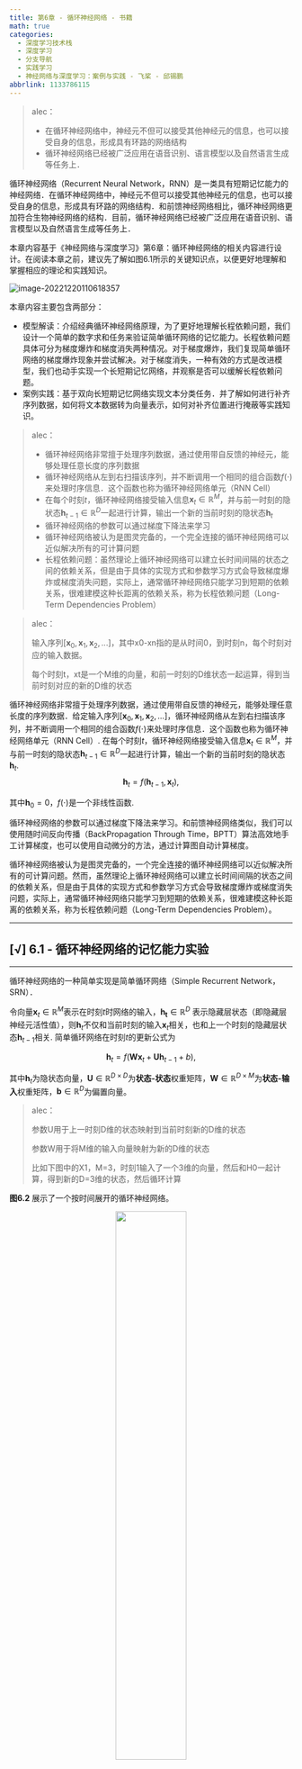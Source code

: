 ```yaml
---
title: 第6章 - 循环神经网络 - 书籍
math: true
categories:
  - 深度学习技术栈
  - 深度学习
  - 分支导航
  - 实践学习
  - 神经网络与深度学习：案例与实践 - 飞桨 - 邱锡鹏
abbrlink: 1133786115
---
```


> alec：
>
> - 在循环神经网络中，神经元不但可以接受其他神经元的信息，也可以接受自身的信息，形成具有环路的网络结构
> - 循环神经网络已经被广泛应用在语音识别、语言模型以及自然语言生成等任务上．

循环神经网络（Recurrent Neural Network，RNN）是一类具有短期记忆能力的神经网络．在循环神经网络中，神经元不但可以接受其他神经元的信息，也可以接受自身的信息，形成具有环路的网络结构．和前馈神经网络相比，循环神经网络更加符合生物神经网络的结构．目前，循环神经网络已经被广泛应用在语音识别、语言模型以及自然语言生成等任务上．

本章内容基于《神经网络与深度学习》第6章：循环神经网络的相关内容进行设计。在阅读本章之前，建议先了解如图6.1所示的关键知识点，以便更好地理解和掌握相应的理论和实践知识。

![image-20221220110618357](https://raw.githubusercontent.com/alec-97/alec-s-images-cloud/master/img2/image-20221220155549904.png)

本章内容主要包含两部分：

- 模型解读：介绍经典循环神经网络原理，为了更好地理解长程依赖问题，我们设计一个简单的数字求和任务来验证简单循环网络的记忆能力。长程依赖问题具体可分为梯度爆炸和梯度消失两种情况。对于梯度爆炸，我们复现简单循环网络的梯度爆炸现象并尝试解决。对于梯度消失，一种有效的方式是改进模型，我们也动手实现一个长短期记忆网络，并观察是否可以缓解长程依赖问题。
- 案例实践：基于双向长短期记忆网络实现文本分类任务．并了解如何进行补齐序列数据，如何将文本数据转为向量表示，如何对补齐位置进行掩蔽等实践知识。

> alec：
>
> - 循环神经网络非常擅于处理序列数据，通过使用带自反馈的神经元，能够处理任意长度的序列数据
> - 循环神经网络从左到右扫描该序列，并不断调用一个相同的组合函数$f(\cdot)$来处理时序信息．这个函数也称为循环神经网络单元（RNN Cell）
> - 在每个时刻$t$，循环神经网络接受输入信息$\boldsymbol{x}_t \in \mathbb{R}^{M}$，并与前一时刻的隐状态$\boldsymbol{h}_{t-1} \in \mathbb{R}^D$一起进行计算，输出一个新的当前时刻的隐状态$\boldsymbol{h}_t$
> - 循环神经网络的参数可以通过梯度下降法来学习
> - 循环神经网络被认为是图灵完备的，一个完全连接的循环神经网络可以近似解决所有的可计算问题
> - 长程依赖问题：虽然理论上循环神经网络可以建立长时间间隔的状态之间的依赖关系，但是由于具体的实现方式和参数学习方式会导致梯度爆炸或梯度消失问题，实际上，通常循环神经网络只能学习到短期的依赖关系，很难建模这种长距离的依赖关系，称为长程依赖问题（Long-Term Dependencies Problem）

> alec：
>
> 输入序列$[\boldsymbol{x}_0, \boldsymbol{x}_1, \boldsymbol{x}_2, ...]$，其中x0-xn指的是从时间0，到时刻n，每个时刻对应的输入数据。
>
> 每个时刻t，xt是一个M维的向量，和前一时刻的D维状态一起运算，得到当前时刻对应的新的D维的状态

循环神经网络非常擅于处理序列数据，通过使用带自反馈的神经元，能够处理任意长度的序列数据．给定输入序列$[\boldsymbol{x}_0, \boldsymbol{x}_1, \boldsymbol{x}_2, ...]$，循环神经网络从左到右扫描该序列，并不断调用一个相同的组合函数$f(\cdot)$来处理时序信息．这个函数也称为循环神经网络单元（RNN Cell）. 在每个时刻$t$，循环神经网络接受输入信息$\boldsymbol{x}_t \in \mathbb{R}^{M}$，并与前一时刻的隐状态$\boldsymbol{h}_{t-1} \in \mathbb{R}^D$一起进行计算，输出一个新的当前时刻的隐状态$\boldsymbol{h}_t$.
$$
\boldsymbol{h}_t = f(\boldsymbol{h}_{t-1}, \boldsymbol{x}_t),
$$

其中$\boldsymbol{h}_{0} = 0$，$f(\cdot)$是一个非线性函数. 

循环神经网络的参数可以通过梯度下降法来学习。和前馈神经网络类似，我们可以使用随时间反向传播（BackPropagation Through Time，BPTT）算法高效地手工计算梯度，也可以使用自动微分的方法，通过计算图自动计算梯度。

循环神经网络被认为是图灵完备的，一个完全连接的循环神经网络可以近似解决所有的可计算问题。然而，虽然理论上循环神经网络可以建立长时间间隔的状态之间的依赖关系，但是由于具体的实现方式和参数学习方式会导致梯度爆炸或梯度消失问题，实际上，通常循环神经网络只能学习到短期的依赖关系，很难建模这种长距离的依赖关系，称为长程依赖问题（Long-Term Dependencies Problem）。

---

## [√] 6.1 - 循环神经网络的记忆能力实验

---

循环神经网络的一种简单实现是简单循环网络（Simple Recurrent Network，SRN）．

令向量$\boldsymbol{x}_t \in \mathbb{R}^M$表示在时刻$t$时网络的输入，$\boldsymbol{h_t} \in \mathbb{R}^D$ 表示隐藏层状态（即隐藏层神经元活性值），则$\boldsymbol{h}_t$不仅和当前时刻的输入$\boldsymbol{x}_t$相关，也和上一个时刻的隐藏层状态$\boldsymbol{h}_{t-1}$相关. 简单循环网络在时刻$t$的更新公式为

$$
\boldsymbol{h}_t = f(\boldsymbol{W}\boldsymbol{x}_t + \boldsymbol{U}\boldsymbol{h}_{t-1} + b),
$$

其中$\boldsymbol{h}_{t}$为隐状态向量，$\boldsymbol{U} \in \mathbb{R}^{D\times D}$为**状态-状态**权重矩阵，$\boldsymbol{W} \in \mathbb{R}^{D\times M}$为**状态-输入**权重矩阵，$\boldsymbol{b}\in \mathbb{R}^{D}$为偏置向量。

> alec：
>
> 参数U用于上一时刻D维的状态映射到当前时刻新的D维的状态
>
> 参数W用于将M维的输入向量映射为新的D维的状态
>
> 比如下图中的X1，M=3，时刻1输入了一个3维的向量，然后和H0一起计算，得到新的D=3维的状态，然后循环计算

**图6.2** 展示了一个按时间展开的循环神经网络。

<center><img src="https://ai-studio-static-online.cdn.bcebos.com/a813c79080c84187ace2267f0c40352c61f69c8f5c7a4fa3a1f57eb24ed9fa27" width=50%></center>
<center>图6.2 循环神经网络结构</center></br>

简单循环网络在参数学习时存在长程依赖问题，很难建模长时间间隔（Long Range）的状态之间的依赖关系。为了测试简单循环网络的记忆能力，本节构建一个数字求和任务进行实验。

数字求和任务的输入是一串数字，前两个位置的数字为0-9，其余数字随机生成（主要为0），预测目标是输入序列中前两个数字的加和。图6.3展示了长度为10的数字序列．

<center><img src="https://ai-studio-static-online.cdn.bcebos.com/40d2e25dfa5a44a386c6f98ff93e2c2a2a44bab0c1764c0ab22aec45c18e61f5" width=50%></center>
<center>图6.3 数字求和任务示例</center></br>

如果序列长度越长，准确率越高，则说明网络的记忆能力越好．因此，我们可以构建不同长度的数据集，通过验证简单循环网络在不同长度的数据集上的表现，从而测试简单循环网络的长程依赖能力.

#### [√] 6.1.1 数据集构建

---

我们首先构建不同长度的数字预测数据集DigitSum.

###### [√] 6.1.1.1 数据集的构建函数

---

由于在本任务中，输入序列的前两位数字为 0 − 9，其组合数是固定的，所以可以穷举所有的前两位数字组合，并在后面默认用0填充到固定长度. 但考虑到数据的多样性，这里对生成的数字序列中的零位置进行随机采样，并将其随机替换成0-9的数字以增加样本的数量．

我们可以通过设置k的数值来指定一条样本随机生成的数字序列数量.当生成某个指定长度的数据集时，会同时生成训练集、验证集和测试集。当k=3时，生成训练集。当k=1时，生成验证集和测试集. 代码实现如下：

```python
import random
import numpy as np

# 固定随机种子
random.seed(0)
np.random.seed(0)

def generate_data(length, k, save_path):
    if length < 3:
        raise ValueError("The length of data should be greater than 2.")
    if k == 0:
        raise ValueError("k should be greater than 0.")
    # 生成100条长度为length的数字序列，除前两个字符外，序列其余数字暂用0填充
    base_examples = []
    for n1 in range(0, 10):
        for n2 in range(0, 10):
            seq = [n1, n2] + [0] * (length - 2)
            label = n1 + n2
            base_examples.append((seq, label))
    
    examples = []
    # 数据增强：对base_examples中的每条数据，默认生成k条数据，放入examples
    # 对于每个数据，生成k条带干扰数值的数据
    for base_example in base_examples:
        for _ in range(k):
            # 随机生成替换的元素位置和元素
            idx = np.random.randint(2, length)
            val = np.random.randint(0, 10)
            # 对序列中的对应零元素进行替换
            seq = base_example[0].copy()
            label = base_example[1]
            seq[idx] = val
            examples.append((seq, label))

    # 保存增强后的数据
    with open(save_path, "w", encoding="utf-8") as f:
        for example in examples:
            # 将数据转为字符串类型，方便保存
            seq = [str(e) for e in example[0]]
            label = str(example[1])
            line = " ".join(seq) + "\t" + label + "\n"
            f.write(line)

    print(f"generate data to: {save_path}.")

# 定义生成的数字序列长度
lengths = [5, 10, 15, 20, 25, 30, 35]
for length in lengths:
    # 生成长度为length的训练数据
    save_path = f"./datasets/{length}/train.txt"
    k = 3
    generate_data(length, k, save_path)
    # 生成长度为length的验证数据
    save_path = f"./datasets/{length}/dev.txt"
    k = 1
    generate_data(length, k, save_path)
    # 生成长度为length的测试数据
    save_path = f"./datasets/{length}/test.txt"
    k = 1
    generate_data(length, k, save_path)

```

```python
generate data to: ./datasets/5/train.txt.
generate data to: ./datasets/5/dev.txt.
generate data to: ./datasets/5/test.txt.
generate data to: ./datasets/10/train.txt.
generate data to: ./datasets/10/dev.txt.
generate data to: ./datasets/10/test.txt.
generate data to: ./datasets/15/train.txt.
generate data to: ./datasets/15/dev.txt.
generate data to: ./datasets/15/test.txt.
generate data to: ./datasets/20/train.txt.
generate data to: ./datasets/20/dev.txt.
generate data to: ./datasets/20/test.txt.
generate data to: ./datasets/25/train.txt.
generate data to: ./datasets/25/dev.txt.
generate data to: ./datasets/25/test.txt.
generate data to: ./datasets/30/train.txt.
generate data to: ./datasets/30/dev.txt.
generate data to: ./datasets/30/test.txt.
generate data to: ./datasets/35/train.txt.
generate data to: ./datasets/35/dev.txt.
generate data to: ./datasets/35/test.txt.
```

###### [√] 6.1.1.2 加载数据并进行数据划分

---

为方便使用，本实验提前生成了长度分别为5、10、 15、20、25、30和35的7份数据，存放于“./datasets”目录下，读者可以直接加载使用。代码实现如下：

```python
import os
# 加载数据
def load_data(data_path):
    # 加载训练集
    train_examples = []
    train_path = os.path.join(data_path, "train.txt")
    with open(train_path, "r", encoding="utf-8") as f:
        for line in f.readlines():
            # 解析一行数据，将其处理为数字序列seq和标签label
            items = line.strip().split("\t")
            seq = [int(i) for i in items[0].split(" ")]
            label = int(items[1])
            train_examples.append((seq, label))

    # 加载验证集
    dev_examples = []
    dev_path = os.path.join(data_path, "dev.txt")
    with open(dev_path, "r", encoding="utf-8") as f:
        for line in f.readlines():
            # 解析一行数据，将其处理为数字序列seq和标签label
            items = line.strip().split("\t")
            seq = [int(i) for i in items[0].split(" ")]
            label = int(items[1])
            dev_examples.append((seq, label))

    # 加载测试集
    test_examples = []
    test_path = os.path.join(data_path, "test.txt")
    with open(test_path, "r", encoding="utf-8") as f:
        for line in f.readlines():
            # 解析一行数据，将其处理为数字序列seq和标签label
            items = line.strip().split("\t")
            seq = [int(i) for i in items[0].split(" ")]
            label = int(items[1])
            test_examples.append((seq, label))

    return train_examples, dev_examples, test_examples

# 设定加载的数据集的长度
length = 5
# 该长度的数据集的存放目录
data_path = f"./datasets/{length}"
# 加载该数据集
train_examples, dev_examples, test_examples = load_data(data_path)
print("dev example:", dev_examples[:4])
print("训练集数量：", len(train_examples))
print("验证集数量：", len(dev_examples))
print("测试集数量：", len(test_examples))
```

```python
dev example: [([0, 0, 6, 0, 0], 0), ([0, 1, 0, 0, 8], 1), ([0, 2, 0, 5, 0], 2), ([0, 3, 0, 0, 3], 3)]
训练集数量： 300
验证集数量： 100
测试集数量： 100
```

###### [√] 6.1.1.3 构造Dataset类

---

为了方便使用梯度下降法进行优化，我们构造了DigitSum数据集的Dataset类，函数`__getitem__`负责根据索引读取数据，并将数据转换为张量。代码实现如下：

```python
from paddle.io import Dataset

class DigitSumDataset(Dataset):
    def __init__(self, data):
        self.data = data
    
    # 获取指定索引的数据并稍作处理
    def __getitem__(self, idx):
        example = self.data[idx]
        seq = paddle.to_tensor(example[0], dtype="int64")
        label = paddle.to_tensor(example[1], dtype="int64")
        return seq, label
    
    def __len__(self):
        return len(self.data)
        
```

#### [√] 6.1.2 模型构建

---

使用SRN模型进行数字加和任务的模型结构为如图6.4所示.

<center><img src="https://ai-studio-static-online.cdn.bcebos.com/4bdc5e83a4e24feba0c3300535454b5a2030e48a992b4c3184f86c032484a928" width=50%></center>
<center>图6.4 基于SRN模型的数字预测</center>

整个模型由以下几个部分组成：  

（1） 嵌入层：将输入的数字序列进行向量化，即将每个数字映射为向量；  

（2） SRN 层：接收向量序列，更新循环单元，将最后时刻的隐状态作为整个序列的表示；  

（3） 输出层：一个线性层，输出分类的结果.  

> alec：
>
> 网络具有记忆能力，即最后时刻的输出，等于刚开始的时候输入的两个元素的和

###### [√] 6.1.2.1 嵌入层

---

本任务输入的样本是数字序列，为了更好地表示数字，需要将数字映射为一个嵌入（Embedding）向量。嵌入向量中的每个维度均能用来刻画该数字本身的某种特性。由于向量能够表达该数字更多的信息，利用向量进行数字求和任务，可以使得模型具有更强的拟合能力。

首先，我们构建一个嵌入矩阵（Embedding Matrix）$\boldsymbol{E}\in \mathbb{R}^{10\times M}$，其中第$i$行对应数字$i$的嵌入向量，每个嵌入向量的维度是$M$。如图6.5所示。
给定一个组数字序列$\boldsymbol{S} \in \mathbb{R}^{B\times L}$，其中$B$为批大小，$L$为序列长度，可以通过查表将其映射为嵌入表示$\boldsymbol{X}\in \mathbb{R}^{B\times L \times M}$。

<center><img src="https://ai-studio-static-online.cdn.bcebos.com/22d9a00278914221a4074618567af6492323e5b2ed0c47849c8669540ece7dfb" width=50%></center>
<center>图6.5 嵌入矩阵</center>

> alec：
>
> 如上图所示举例，一个词向量的长度是5，一个批次的数据包含3个向量。

> **提醒**：为了和代码的实现保持一致性，这里使用形状为$(样本数量\times 序列长度\times 特征维度)$的张量来表示一组样本。



或者也可以将每个数字表示为10维的one-hot向量，使用矩阵运算得到嵌入表示：

$$
\boldsymbol{X} = \boldsymbol{S}^{'} \boldsymbol{E}，
$$

其中$\boldsymbol{S}' \in \mathbb{R}^{B\times L\times 10}$是序列$\boldsymbol{S}$对应的one-hot表示。

> **思考**：如果不使用嵌入层，直接将数字作为SRN层输入有什么问题？

基于索引方式的嵌入层的实现如下：

嵌入层对输入序列中的每个元素设置一个权重参数

```python
import paddle
import paddle.nn as nn
# 嵌入层的实现代码
class Embedding(nn.Layer):
    def __init__(self, num_embeddings, embedding_dim, para_attr=paddle.ParamAttr(initializer=nn.initializer.XavierUniform())):
        super(Embedding, self).__init__()
        # 定义嵌入矩阵
        self.W = paddle.create_parameter(shape=[num_embeddings, embedding_dim], dtype="float32", attr=para_attr)
    
    # alec：得到随机初始化的参数矩阵，并返回第inputs行的参数
    def forward(self, inputs):
        # 根据索引获取对应词向量
        embs = self.W[inputs]
        return embs

# 得到10行5列的嵌入矩阵，并返回第0、1、2、3行的参数
emb_layer = Embedding(10, 5)
inputs = paddle.to_tensor([0,1,2,3])
emb_layer(inputs)
```

```python
Tensor(shape=[4, 5], dtype=float32, place=CUDAPlace(0), stop_gradient=False,
       [[-0.42956319,  0.24104618, -0.37770554,  0.20341983, -0.22462121],
        [ 0.12806311,  0.11553246, -0.12461890,  0.43855545, -0.04116940],
        [-0.11202095,  0.13205586,  0.58078343, -0.49379382,  0.06259152],
        [-0.51902902,  0.04430389, -0.37035075, -0.21242915,  0.46721438]])
```

###### [√] 6.1.2.2 SRN层

---

> alec：
>
> SRN的非线性激活函数是使用的tanh函数

数字序列$\boldsymbol{S} \in \mathbb{R}^{B\times L}$经过嵌入层映射后，转换为$\boldsymbol{X}\in \mathbb{R}^{B\times L\times M}$，其中$B$为批大小，$L$为序列长度，$M$为嵌入维度。

在时刻$t$，SRN将当前的输入$\boldsymbol{X}_t \in \mathbb{R}^{B \times M}$与隐状态$\boldsymbol{H}_{t-1}  \in \mathbb{R}^{B \times D}$进行线性变换和组合，并通过一个非线性激活函数$f(\cdot)$得到新的隐状态，SRN的状态更新函数为:

$$
\boldsymbol{H}_t = \text{Tanh}(\boldsymbol{X}_t\boldsymbol{W} + \boldsymbol{H}_{t-1}\boldsymbol{U} + \boldsymbol{b}),
$$

其中$\boldsymbol{W} \in \mathbb{R}^{M \times D}, \boldsymbol{U} \in \mathbb{R}^{D \times D}, \boldsymbol{b} \in \mathbb{R}^{1 \times D}$是可学习参数，$D$表示隐状态向量的维度。

简单循环网络的代码实现如下:

```python
import paddle
import paddle.nn as nn
import paddle.nn.functional as F
paddle.seed(0)

# SRN模型
# 隐状态是指的中间状态的维度？
class SRN(nn.Layer):
    # input_size是输入数据的通道维度，hidden_size是中间状态的通道维度
    def __init__(self, input_size,  hidden_size, W_attr=None, U_attr=None, b_attr=None):
        super(SRN, self).__init__()
        # 嵌入向量的维度
        self.input_size = input_size
        # 隐状态的维度
        self.hidden_size = hidden_size
        # 定义模型参数W，其shape为 input_size x hidden_size
        self.W = paddle.create_parameter(shape=[input_size, hidden_size], dtype="float32", attr=W_attr)
        # 定义模型参数U，其shape为hidden_size x hidden_size
        self.U = paddle.create_parameter(shape=[hidden_size, hidden_size], dtype="float32",attr=U_attr)
        # 定义模型参数b，其shape为 1 x hidden_size
        self.b = paddle.create_parameter(shape=[1, hidden_size], dtype="float32", attr=b_attr)

    # 初始化向量
    # 向量有batch_size个，每个长度为hidden_size
    def init_state(self, batch_size):
        hidden_state = paddle.zeros(shape=[batch_size, self.hidden_size], dtype="float32")
        return hidden_state

    # 定义前向计算
    # input_size指的是输入数据的维度
    def forward(self, inputs, hidden_state=None):
        # inputs: 输入数据, 其shape为batch_size x seq_len x input_size
        batch_size, seq_len, input_size = inputs.shape

        # 初始化起始状态的隐向量, 其shape为 batch_size x hidden_size
        # 隐状态的向量用于接收中间的状态
        if hidden_state is None:
            hidden_state = self.init_state(batch_size)

        # 循环执行RNN计算
        # 序列中的每个元素，一步步的来计算
        # 循环累计隐状态
        for step in range(seq_len):
            # batch_size是输入数据的批数量，input_size是输入数据的维度
            # 获取当前时刻的输入数据step_input, 其shape为 batch_size x input_size
            step_input = inputs[:, step, :]
            # 获取当前时刻的隐状态向量hidden_state, 其shape为 batch_size x hidden_size
            # 对于batch_size x seq_len x input_size的输入数据，其中seq_len是指的时间长度，因此对于当前时刻，
            # 维度就只有对于batch_size × input_size，然后将当前时刻的输入数据转为了batch_size × hidden_state
            # 权重w用于和当前时刻的输入向量相乘
            # 权重U用于和当前的隐状态相乘
            hidden_state = F.tanh(paddle.matmul(step_input, self.W) + paddle.matmul(hidden_state, self.U) + self.b)
        return hidden_state
```

> 提醒： 这里只保留了简单循环网络的最后一个时刻的输出向量。

```python
## 初始化参数并运行
# 输入的数据通道维度为2，隐状态的维度为2
W_attr = paddle.ParamAttr(initializer=nn.initializer.Assign([[0.1, 0.2], [0.1,0.2]]))
U_attr = paddle.ParamAttr(initializer=nn.initializer.Assign([[0.0, 0.1], [0.1,0.0]]))
b_attr = paddle.ParamAttr(initializer=nn.initializer.Assign([[0.1, 0.1]]))

srn = SRN(2, 2, W_attr=W_attr, U_attr=U_attr, b_attr=b_attr)
# 输入数据的维度为batch_size x seq_len x input_size，1批1个、序列长度为2，通道维度为2
inputs = paddle.to_tensor([[[1, 0],[0, 2]]], dtype="float32")
hidden_state = srn(inputs)
print("hidden_state", hidden_state)

```

```python
hidden_state Tensor(shape=[1, 2], dtype=float32, place=CUDAPlace(0), stop_gradient=False,
       [[0.31773996, 0.47749740]])
```

飞桨框架已经内置了SRN的API `paddle.nn.SimpleRNN`，其与自己实现的SRN不同点在于其实现时采用了两个偏置，同时矩阵相乘时参数在输入数据前面，如下公式所示：

$$
\boldsymbol{H}_t = \text{Tanh}(\boldsymbol{W}\boldsymbol{X}_t + \boldsymbol{b}_x +  \boldsymbol{U}\boldsymbol{H}_{t-1} + \boldsymbol{b}_h),
$$

其中$\boldsymbol{W} \in \mathbb{R}^{M \times D}, \boldsymbol{U} \in \mathbb{R}^{D \times D}, \boldsymbol{b}_x \in \mathbb{R}^{1 \times D}, \boldsymbol{b}_h \in \mathbb{R}^{1 \times D}$是可学习参数，$M$表示嵌入向量的维度，$D$表示隐状态向量的维度。

另外，内置SRN API在执行完前向计算后，会返回两个参数：序列向量和最后时刻的隐状态向量。在飞桨实现时，考虑到了双向和多层SRN的因素，返回的向量附带了这些信息。

其中序列向量outputs是指最后一层SRN的输出向量，其shape为[batch_size, seq_len, num_directions * hidden_size]；最后时刻的隐状态向量shape为[num_layers * num_directions, batch_size, hidden_size]。

这里我们可以将自己实现的SRN和Paddle框架内置的SRN返回的结果进行打印展示，实现代码如下。

```python
# 这里创建一个随机数组作为测试数据，数据shape为batch_size x seq_len x input_size、
# 每批8个数据，时间长度是20，每个时刻的特征维度是32
batch_size, seq_len, input_size = 8, 20, 32
inputs = paddle.randn(shape=[batch_size, seq_len, input_size])

# 设置模型的hidden_size
# 隐层特征数量也是32个
hidden_size = 32
paddle_srn = nn.SimpleRNN(input_size, hidden_size)
self_srn = SRN(input_size, hidden_size)

self_hidden_state = self_srn(inputs)
paddle_outputs, paddle_hidden_state = paddle_srn(inputs)

print("self_srn hidden_state: ", self_hidden_state.shape)
print("paddle_srn outpus:", paddle_outputs.shape)
print("paddle_srn hidden_state:", paddle_hidden_state.shape)
```

```python
self_srn hidden_state:  [8, 32] # 当前时刻的状态，每批8个，隐藏状态特征数是32
paddle_srn outpus: [8, 20, 32]
paddle_srn hidden_state: [1, 8, 32]
```

可以看到，自己实现的SRN由于没有考虑多层因素，因此没有层次这个维度，因此其输出shape为[8, 32]。同时由于在以上代码使用Paddle内置API实例化SRN时，默认定义的是1层的单向SRN，因此其shape为[1, 8, 32]，同时隐状态向量为[8,20, 32].

接下来，我们可以将自己实现的SRN与Paddle内置的SRN在输出值的精度上进行对比，这里首先根据Paddle内置的SRN实例化模型（为了进行对比，在实例化时只保留一个偏置，将偏置$b_x$设置为0），然后提取该模型对应的参数，使用该参数去初始化自己实现的SRN，从而保证两者在参数初始化时是一致的。

在进行实验时，首先定义输入数据`inputs`，然后将该数据分别传入Paddle内置的SRN与自己实现的SRN模型中，最后通过对比两者的隐状态输出向量。代码实现如下：

```python
paddle.seed(0)

# 这里创建一个随机数组作为测试数据，数据shape为batch_size x seq_len x input_size
batch_size, seq_len, input_size, hidden_size = 2, 5, 10, 10
# 每批2个数据，每个时刻的每个数据维度是10维，时间长度为5，隐层特征的数据维度是10维
inputs = paddle.randn(shape=[batch_size, seq_len, input_size])

# 设置模型的hidden_size
bx_attr = paddle.ParamAttr(initializer=nn.initializer.Assign(paddle.zeros([hidden_size, ])))
paddle_srn = nn.SimpleRNN(input_size, hidden_size, bias_ih_attr=bx_attr)

# 获取paddle_srn中的参数，并设置相应的paramAttr,用于初始化SRN
W_attr = paddle.ParamAttr(initializer=nn.initializer.Assign(paddle_srn.weight_ih_l0.T))
U_attr = paddle.ParamAttr(initializer=nn.initializer.Assign(paddle_srn.weight_hh_l0.T))
b_attr = paddle.ParamAttr(initializer=nn.initializer.Assign(paddle_srn.bias_hh_l0))
self_srn = SRN(input_size, hidden_size, W_attr=W_attr, U_attr=U_attr, b_attr=b_attr)

# 进行前向计算，获取隐状态向量，并打印展示
self_hidden_state = self_srn(inputs)
paddle_outputs, paddle_hidden_state = paddle_srn(inputs)
print("paddle SRN:\n", paddle_hidden_state.numpy().squeeze(0))
print("self SRN:\n", self_hidden_state.numpy())
```

```python
paddle SRN:
 [[ 0.3246606  -0.05465741 -0.3090897  -0.51604617 -0.11149617  0.4267313
   0.47200006 -0.06585315  0.85319966  0.18898569]
 [-0.4299355  -0.6067489  -0.59150505  0.30245274 -0.03939498  0.61462754
   0.4030218   0.49883503  0.02484456 -0.38516262]]
self SRN:
 [[ 0.32466057 -0.05465744 -0.3090897  -0.51604617 -0.11149605  0.4267313
   0.47200006 -0.06585318  0.85319966  0.18898569]
 [-0.42993543 -0.6067488  -0.59150493  0.3024528  -0.03939501  0.61462754
   0.40302184  0.49883503  0.02484456 -0.38516262]]
```

可以看到，两者的输出基本是一致的。另外，还可以进行对比两者在运算速度方面的差异。代码实现如下：

```python
import time

# 这里创建一个随机数组作为测试数据，数据shape为batch_size x seq_len x input_size
batch_size, seq_len, input_size, hidden_size = 2, 5, 10, 10
inputs = paddle.randn(shape=[batch_size, seq_len, input_size])

# 实例化模型
self_srn = SRN(input_size, hidden_size)
paddle_srn = nn.SimpleRNN(input_size, hidden_size)

# 计算自己实现的SRN运算速度
model_time = 0
for i in range(100):
    strat_time = time.time()
    out = self_srn(inputs)
    # 预热10次运算，不计入最终速度统计
    if i < 10:
        continue
    end_time = time.time()
    model_time += (end_time - strat_time)
avg_model_time = model_time / 90
print('self_srn speed:', avg_model_time, 's')

# 计算Paddle内置的SRN运算速度
model_time = 0
for i in range(100):
    strat_time = time.time()
    out = paddle_srn(inputs)
    # 预热10次运算，不计入最终速度统计
    if i < 10:
        continue
    end_time = time.time()
    model_time += (end_time - strat_time)
avg_model_time = model_time / 90
print('paddle_srn speed:', avg_model_time, 's')

```

```
self_srn speed: 0.0010721974902682834 s
paddle_srn speed: 0.0004733721415201823 s
```

可以看到，由于Paddle内部相关算子由C++实现，Paddle框架实现的SRN的运行效率显著高于自己实现的SRN效率。



###### [√] 6.1.2.3 线性层

---

线性层会将最后一个时刻的隐状态向量$\boldsymbol{H}_L \in \mathbb{R}^{B \times D}$进行线性变换，输出分类的对数几率（Logits）为：
$$
\boldsymbol{Y} = \boldsymbol{H}_L \boldsymbol{W}_o + \boldsymbol{b}_o，
$$

其中$\boldsymbol{W}_o \in \mathbb{R}^{D \times 19}$，$\boldsymbol{b}_o \in \mathbb{R}^{19}$为可学习的权重矩阵和偏置。

> 提醒：在分类问题的实践中，我们通常只需要模型输出分类的对数几率（Logits），而不用输出每个类的概率。这需要损失函数可以直接接收对数几率来损失计算。

线性层直接使用`paddle.nn.Linear`算子。



###### [√] 6.1.2.4 模型汇总

---

在定义了每一层的算子之后，我们定义一个数字求和模型Model_RNN4SeqClass，该模型会将嵌入层、SRN层和线性层进行组合，以实现数字求和的功能.

具体来讲，Model_RNN4SeqClass会接收一个SRN层实例，用于处理数字序列数据，同时在`__init__`函数中定义一个`Embedding`嵌入层，其会将输入的数字作为索引，输出对应的向量，最后会使用`paddle.nn.Linear`定义一个线性层。

> 提醒：为了方便进行对比实验，我们将SRN层的实例化放在\code{Model_RNN4SeqClass}类外面。通常情况下，模型内部算子的实例化是放在模型里面。

在`forward`函数中，调用上文实现的嵌入层、SRN层和线性层处理数字序列，同时返回最后一个位置的隐状态向量。代码实现如下：

```python
# 基于RNN实现数字预测的模型
class Model_RNN4SeqClass(nn.Layer):
    def __init__(self, model, num_digits, input_size, hidden_size, num_classes):
        super(Model_RNN4SeqClass, self).__init__()
        # 传入实例化的RNN层，例如SRN
        self.rnn_model = model
        # 词典大小
        self.num_digits = num_digits
        # 嵌入向量的维度
        self.input_size = input_size
        # 定义Embedding层
        self.embedding = Embedding(num_digits, input_size)
        # 定义线性层
        self.linear = nn.Linear(hidden_size, num_classes)

    def forward(self, inputs):
        # 将数字序列映射为相应向量
        inputs_emb = self.embedding(inputs)
        # 调用RNN模型
        hidden_state = self.rnn_model(inputs_emb)
        # 使用最后一个时刻的状态进行数字预测
        logits = self.linear(hidden_state)
        return logits

# 实例化一个input_size为4， hidden_size为5的SRN
srn = SRN(4, 5)
# 基于srn实例化一个数字预测模型实例
model = Model_RNN4SeqClass(srn, 10, 4, 5, 19)
# 生成一个shape为 2 x 3 的批次数据
inputs = paddle.to_tensor([[1, 2, 3], [2, 3, 4]])
# 进行模型前向预测
logits = model(inputs)
print(logits)
```

```python
Tensor(shape=[2, 19], dtype=float32, place=CUDAPlace(0), stop_gradient=False,
       [[ 0.36087763, -0.03377634, -0.04800312,  0.49252868, -0.45962709,
         -0.44703209,  0.64295375,  0.53624588, -0.19376591,  0.11085325,
         -0.31243768,  0.29747075, -0.31725749, -0.41438878,  0.00990404,
          0.45916951, -0.31540897,  0.57389849, -0.03416194],
        [ 0.01424524, -0.12685573, -0.07969519,  0.56528699, -0.65557188,
         -0.57581109,  0.84303617,  0.07659776,  0.01592400, -0.38144892,
         -0.24371660,  0.38759732, -0.46055052, -0.87889659, -0.16003403,
          0.67612255, -0.36139122,  0.40609291, -0.26660436]])
```



#### [√] 6.1.3 模型训练

---

###### [√] 6.1.3.1 训练指定长度的数字预测模型

---

基于RunnerV3类进行训练，只需要指定length便可以加载相应的数据。设置超参数，使用Adam优化器，学习率为 0.001，实例化模型，使用第4.5.4节定义的Accuracy计算准确率。使用Runner进行训练，训练回合数设为500。代码实现如下：

```python
import os
import random
import paddle
import numpy as np
from nndl import Accuracy, RunnerV3

# 训练轮次
num_epochs = 500
# 学习率
lr = 0.001
# 输入数字的类别数
num_digits = 10
# 将数字映射为向量的维度
input_size = 32
# 隐状态向量的维度
hidden_size = 32
# 预测数字的类别数
num_classes = 19
# 批大小 
batch_size = 8
# 模型保存目录
save_dir = "./checkpoints"

# 通过指定length进行不同长度数据的实验
def train(length):
    print(f"\n====> Training SRN with data of length {length}.")
    # 固定随机种子
    np.random.seed(0)
    random.seed(0)
    paddle.seed(0)

    # 加载长度为length的数据
    data_path = f"./datasets/{length}"
    train_examples, dev_examples, test_examples = load_data(data_path)
    train_set, dev_set, test_set = DigitSumDataset(train_examples), DigitSumDataset(dev_examples), DigitSumDataset(test_examples)
    train_loader = paddle.io.DataLoader(train_set, batch_size=batch_size)
    dev_loader = paddle.io.DataLoader(dev_set, batch_size=batch_size)
    test_loader = paddle.io.DataLoader(test_set, batch_size=batch_size)
    # 实例化模型
    base_model = SRN(input_size, hidden_size)
    model = Model_RNN4SeqClass(base_model, num_digits, input_size, hidden_size, num_classes) 
    # 指定优化器
    optimizer = paddle.optimizer.Adam(learning_rate=lr, parameters=model.parameters()) 
    # 定义评价指标
    metric = Accuracy()
    # 定义损失函数
    loss_fn = nn.CrossEntropyLoss()

    # 基于以上组件，实例化Runner
    runner = RunnerV3(model, optimizer, loss_fn, metric)

    # 进行模型训练
    model_save_path = os.path.join(save_dir, f"best_srn_model_{length}.pdparams")
    runner.train(train_loader, dev_loader, num_epochs=num_epochs, eval_steps=100, log_steps=100, save_path=model_save_path)

    return runner

```





###### [√] 6.1.3.2 多组训练

---

接下来，分别进行数据长度为10, 15, 20, 25, 30, 35的数字预测模型训练实验，训练后的`runner`保存至`runners`字典中。

```python
srn_runners = {}

lengths = [10, 15, 20, 25, 30, 35]
for length in lengths:
    runner = train(length)
    srn_runners[length] = runner

```







###### [√] 6.1.3.3 损失曲线展示

---

定义`plot_training_loss`函数，分别画出各个长度的数字预测模型训练过程中，在训练集和验证集上的损失曲线，实现代码实现如下：

```python
import matplotlib.pyplot as plt

def plot_training_loss(runner, fig_name, sample_step):

    plt.figure()
    train_items = runner.train_step_losses[::sample_step]
    train_steps=[x[0] for x in train_items]
    train_losses = [x[1] for x in train_items]
    plt.plot(train_steps, train_losses, color='#8E004D', label="Train loss")
    
    dev_steps=[x[0] for x in runner.dev_losses]
    dev_losses = [x[1] for x in runner.dev_losses]
    plt.plot(dev_steps, dev_losses, color='#E20079', linestyle='--', label="Dev loss")

    #绘制坐标轴和图例
    plt.ylabel("loss", fontsize='x-large')
    plt.xlabel("step", fontsize='x-large')
    plt.legend(loc='upper right', fontsize='x-large')

    plt.savefig(fig_name)
    plt.show()

```

```python
# 画出训练过程中的损失图
for length in lengths:
    runner = srn_runners[length]
    fig_name = f"./images/6.6_{length}.pdf"
    plot_training_loss(runner, fig_name, sample_step=100)

```

图6.6展示了在6个数据集上的损失变化情况，数据集的长度分别为10、15、20、25、30和35. 从输出结果看，随着数据序列长度的增加，虽然训练集损失逐渐逼近于0，但是验证集损失整体趋向越来越大，这表明当序列变长时，SRN模型保持序列长期依赖能力在逐渐变弱，越来越无法学习到有用的知识.

> alec：
>
> 随着序列的变长，SRN模型越来越不能学习到有用的知识。



#### [√] 6.1.4 模型评价

---

在模型评价时，加载不同长度的效果最好的模型，然后使用测试集对该模型进行评价，观察模型在测试集上预测的准确度. 同时记录一下不同长度模型在训练过程中，在验证集上最好的效果。代码实现如下。

```python
srn_dev_scores = []
srn_test_scores = []
for length in lengths:
    print(f"Evaluate SRN with data length {length}.")
    runner = srn_runners[length]
    # 加载训练过程中效果最好的模型
    model_path = os.path.join(save_dir, f"best_srn_model_{length}.pdparams")
    runner.load_model(model_path)
    
    # 加载长度为length的数据
    data_path = f"./datasets/{length}"
    train_examples, dev_examples, test_examples = load_data(data_path)
    test_set = DigitSumDataset(test_examples)
    test_loader = paddle.io.DataLoader(test_set, batch_size=batch_size)

    # 使用测试集评价模型，获取测试集上的预测准确率
    score, _ = runner.evaluate(test_loader)
    srn_test_scores.append(score)
    srn_dev_scores.append(max(runner.dev_scores))

for length, dev_score, test_score in zip(lengths, srn_dev_scores, srn_test_scores):
    print(f"[SRN] length:{length}, dev_score: {dev_score}, test_score: {test_score: .5f}")
```

接下来，将SRN在不同长度的验证集和测试集数据上的表现，绘制成图片进行观察。

```python
import matplotlib.pyplot as plt

plt.plot(lengths, srn_dev_scores, '-o', color='#8E004D',  label="Dev Accuracy")
plt.plot(lengths, srn_test_scores,'-o', color='#E20079', label="Test Accuracy")

#绘制坐标轴和图例
plt.ylabel("loss", fontsize='x-large')
plt.xlabel("step", fontsize='x-large')
plt.legend(loc='upper right', fontsize='x-large')

fig_name = "./images/6.7.pdf"
plt.savefig(fig_name)
plt.show()
```

图6.7 展示了SRN模型在不同长度数据训练出来的最好模型在验证集和测试集上的表现。可以看到，随着序列长度的增加，验证集和测试集的准确度整体趋势是降低的，这同样说明SRN模型保持长期依赖的能力在不断降低.

![image-20221220155549904](https://raw.githubusercontent.com/alec-97/alec-s-images-cloud/master/img2/image-20221220110618357.png)







## [√] 6.2 梯度爆炸实验

---

造成简单循环网络较难建模长程依赖问题的原因有两个：梯度爆炸和梯度消失。一般来讲，循环网络的梯度爆炸问题比较容易解决，一般通过权重衰减或梯度截断可以较好地来避免；对于梯度消失问题，更加有效的方式是改变模型，比如通过长短期记忆网络LSTM来进行缓解。

本节将首先进行复现简单循环网络中的梯度爆炸问题，然后尝试使用梯度截断的方式进行解决。这里采用长度为20的数据集进行实验，训练过程中将进行输出$W$,$U$,$b$的梯度向量的范数，以此来衡量梯度的变化情况。

> alec：
>
> - 梯度爆炸问题解决：
>     - 通过权重衰减或者梯度截断解决
> - 梯度消失问题解决：
>     - 有效的方式是改变模型，比如使用LSTM网络



#### [√] 6.2.1 梯度打印函数

---

使用`custom_print_log`实现了在训练过程中打印梯度的功能，`custom_print_log`需要接收runner的实例，并通过`model.named_parameters()`获取该模型中的参数名和参数值. 这里我们分别定义`W_list`, `U_list`和`b_list`，用于分别存储训练过程中参数$W, U 和 b$的梯度范数。

```python
W_list = []
U_list = []
b_list = []
# 计算梯度范数
def custom_print_log(runner):
    model = runner.model
    W_grad_l2, U_grad_l2, b_grad_l2 = 0, 0, 0
    for name, param in model.named_parameters(): 
        if name == "rnn_model.W":  
            W_grad_l2 = paddle.norm(param.grad, p=2).numpy()[0]
        if name == "rnn_model.U": 
            U_grad_l2 = paddle.norm(param.grad, p=2).numpy()[0]
        if name == "rnn_model.b": 
            b_grad_l2 = paddle.norm(param.grad, p=2).numpy()[0]
    print(f"[Training] W_grad_l2: {W_grad_l2:.5f}, U_grad_l2: {U_grad_l2:.5f}, b_grad_l2: {b_grad_l2:.5f} ") 
    W_list.append(W_grad_l2)
    U_list.append(U_grad_l2)
    b_list.append(b_grad_l2)

    
```



#### [√] 6.2.2 复现梯度爆炸现象

---

为了更好地复现梯度爆炸问题，使用SGD优化器将批大小和学习率调大，学习率为0.2，同时在计算交叉熵损失时，将reduction设置为sum，表示将损失进行累加。 代码实现如下：

```python
import os
import random
import paddle
import numpy as np

np.random.seed(0)
random.seed(0)
paddle.seed(0)

# 训练轮次
num_epochs = 50
# 学习率
lr = 0.2
# 输入数字的类别数
num_digits = 10
# 将数字映射为向量的维度
input_size = 32
# 隐状态向量的维度
hidden_size = 32
# 预测数字的类别数
num_classes = 19
# 批大小 
batch_size = 64
# 模型保存目录
save_dir = "./checkpoints"


# 可以设置不同的length进行不同长度数据的预测实验
length = 20
print(f"\n====> Training SRN with data of length {length}.")

# 加载长度为length的数据
data_path = f"./datasets/{length}"
train_examples, dev_examples, test_examples = load_data(data_path)
train_set, dev_set, test_set = DigitSumDataset(train_examples), DigitSumDataset(dev_examples),DigitSumDataset(test_examples)
train_loader = paddle.io.DataLoader(train_set, batch_size=batch_size)
dev_loader = paddle.io.DataLoader(dev_set, batch_size=batch_size)
test_loader = paddle.io.DataLoader(test_set, batch_size=batch_size)
# 实例化模型
base_model = SRN(input_size, hidden_size)
model = Model_RNN4SeqClass(base_model, num_digits, input_size, hidden_size, num_classes) 
# 指定优化器
optimizer = paddle.optimizer.SGD(learning_rate=lr, parameters=model.parameters()) 
# 定义评价指标
metric = Accuracy()
# 定义损失函数
loss_fn = nn.CrossEntropyLoss(reduction="sum")

# 基于以上组件，实例化Runner
runner = RunnerV3(model, optimizer, loss_fn, metric)

# 进行模型训练
model_save_path = os.path.join(save_dir, f"srn_explosion_model_{length}.pdparams")
runner.train(train_loader, dev_loader, num_epochs=num_epochs, eval_steps=100, log_steps=1, 
             save_path=model_save_path, custom_print_log=custom_print_log)



```

接下来，可以获取训练过程中关于$\boldsymbol{W}$，$\boldsymbol{U}$和$\boldsymbol{b}$参数梯度的L2范数，并将其绘制为图片以便展示，相应代码如下：

```python
import matplotlib.pyplot as plt

def plot_grad(W_list, U_list, b_list, save_path, keep_steps=40):

    # 开始绘制图片
    plt.figure()
    # 默认保留前40步的结果
    steps = list(range(keep_steps))
    plt.plot(steps, W_list[:keep_steps], "r-", color="#8E004D", label="W_grad_l2")
    plt.plot(steps, U_list[:keep_steps], "-.", color="#E20079", label="U_grad_l2")
    plt.plot(steps, b_list[:keep_steps], "--", color="#3D3D3F", label="b_grad_l2")
    
    plt.xlabel("step")
    plt.ylabel("L2 Norm")
    plt.legend(loc="upper right")
    plt.savefig(save_path)
    print("image has been saved to: ", save_path)

save_path =  f"./images/6.8.pdf"
plot_grad(W_list, U_list, b_list, save_path)
```

图6.8 展示了在训练过程中关于$\boldsymbol{W}$，$\boldsymbol{U}$和$\boldsymbol{b}$参数梯度的L2范数，可以看到经过学习率等方式的调整，梯度范数急剧变大，而后梯度范数几乎为0. 这是因为$\text{Tanh}$为$\text{Sigmoid}$型函数，其饱和区的导数接近于0，由于梯度的急剧变化，参数数值变的较大或较小，容易落入梯度饱和区，导致梯度为0，模型很难继续训练.

<center><img src="https://ai-studio-static-online.cdn.bcebos.com/8942af416fdc461cb0115956598b32a4d83f147aee0d4ec8a9ebff43e65e85bf" width=50%></center>
<center>图6.8 梯度变化图</center>

接下来，使用该模型在测试集上进行测试。

```python
print(f"Evaluate SRN with data length {length}.")
# 加载训练过程中效果最好的模型
model_path = os.path.join(save_dir, f"srn_explosion_model_{length}.pdparams")
runner.load_model(model_path)

# 使用测试集评价模型，获取测试集上的预测准确率
score, _ = runner.evaluate(test_loader)
print(f"[SRN] length:{length}, Score: {score: .5f}")
```

#### [√] 6.2.3 使用梯度截断解决梯度爆炸问题

---

梯度截断是一种可以有效解决梯度爆炸问题的启发式方法，当梯度的模大于一定阈值时，就将它截断成为一个较小的数。一般有两种截断方式：按值截断和按模截断．本实验使用按模截断的方式解决梯度爆炸问题。

按模截断是按照梯度向量$\boldsymbol{g}$的模进行截断，保证梯度向量的模值不大于阈值$b$，裁剪后的梯度为:

$$
\boldsymbol{g} = \left\{\begin{matrix} \boldsymbol{g},  &  ||\boldsymbol{g}||\leq b \\ \frac{b}{||\boldsymbol{g}||} * \boldsymbol{g},   &  ||\boldsymbol{g}||\gt b \end{matrix} \right..
$$

当梯度向量$\boldsymbol{g}$的模不大于阈值$b$时，$\boldsymbol{g}$数值不变，否则对$\boldsymbol{g}$进行数值缩放。


> 在飞桨中，可以使用[paddle.nn.ClipGradByNorm](https://www.paddlepaddle.org.cn/documentation/docs/zh/api/paddle/nn/ClipGradByNorm_cn.html#clipgradbynorm)进行按模截断. 在代码实现时，将ClipGradByNorm传入优化器，优化器在反向迭代过程中，每次梯度更新时默认可以对所有梯度裁剪。

在引入梯度截断之后，将重新观察模型的训练情况。这里我们重新实例化一下：模型和优化器，然后组装runner，进行训练。代码实现如下：

```python
# 清空梯度列表
W_list.clear()
U_list.clear()
b_list.clear()
# 实例化模型
base_model = SRN(input_size, hidden_size)
model = Model_RNN4SeqClass(base_model, num_digits, input_size, hidden_size, num_classes) 

# 定义clip，并实例化优化器
# alec：按模进行梯度截断，将梯度截断的工具传给优化器使用，在优化的过程中发现梯度超过了阈值就进行梯度截断
clip = nn.ClipGradByNorm(clip_norm=5.0)
print(type(clip))
optimizer = paddle.optimizer.SGD(learning_rate=lr, parameters=model.parameters(), grad_clip=clip)
# 定义评价指标
metric = Accuracy()
# 定义损失函数
loss_fn = nn.CrossEntropyLoss(reduction="sum")

# 实例化Runner
runner = RunnerV3(model, optimizer, loss_fn, metric)

# 训练模型
model_save_path = os.path.join(save_dir, f"srn_fix_explosion_model_{length}.pdparams")
runner.train(train_loader, dev_loader, num_epochs=num_epochs, eval_steps=100, log_steps=1, save_path=model_save_path, custom_print_log=custom_print_log)

```

在引入梯度截断后，获取训练过程中关于$\boldsymbol{W}$，$\boldsymbol{U}$和$\boldsymbol{b}$参数梯度的L2范数，并将其绘制为图片以便展示，相应代码如下：

```python
save_path =  f"./images/6.9.pdf"
plot_grad(W_list, U_list, b_list, save_path, keep_steps=100)
```

**图6.9** 展示了引入按模截断的策略之后，模型训练时参数梯度的变化情况。可以看到，随着迭代步骤的进行，梯度始终保持在一个有值的状态，表明按模截断能够很好地解决梯度爆炸的问题.

<center><img src="https://ai-studio-static-online.cdn.bcebos.com/c80fb991231c417dad312c6c1396fdbd0db944566c2c46f29c4772387bcee278" width=40%></center>
<center>图6.9 增加梯度截断策略后，SRN参数梯度L2范数变化趋势</center>

> alec：
>
> 使用了梯度截断策略之后，模型的梯度没有爆炸

接下来，使用梯度截断策略的模型在测试集上进行测试。

```python
print(f"Evaluate SRN with data length {length}.")

# 加载训练过程中效果最好的模型
model_path = os.path.join(save_dir, f"srn_fix_explosion_model_{length}.pdparams")
runner.load_model(model_path)

# 使用测试集评价模型，获取测试集上的预测准确率
score, _ = runner.evaluate(test_loader)
print(f"[SRN] length:{length}, Score: {score: .5f}")
```

由于为复现梯度爆炸现象，改变了学习率，优化器等，因此准确率相对比较低。但由于采用梯度截断策略后，在后续训练过程中，模型参数能够被更新优化，因此准确率有一定的提升。





## [] 6.3 LSTM的记忆能力实验

---

长短期记忆网络（Long Short-Term Memory Network，LSTM）是一种可以有效缓解长程依赖问题的循环神经网络．LSTM 的特点是引入了一个新的内部状态（Internal State）$c \in \mathbb{R}^D$ 和门控机制（Gating Mechanism）．不同时刻的内部状态以近似线性的方式进行传递，从而缓解梯度消失或梯度爆炸问题．同时门控机制进行信息筛选，可以有效地增加记忆能力．例如，输入门可以让网络忽略无关紧要的输入信息，遗忘门可以使得网络保留有用的历史信息．在上一节的数字求和任务中，如果模型能够记住前两个非零数字，同时忽略掉一些不重要的干扰信息，那么即时序列很长，模型也有效地进行预测.

LSTM 模型在第 $t$ 步时，循环单元的内部结构如图6.10所示．

<center><img src="https://ai-studio-static-online.cdn.bcebos.com/6ddebc52f6494af49d1c77c1548ec4086c9a466869fd4389b3a02df3333e271a" width=700></center>
<br><center>图6.10 LSTM网络的循环单元结构</center></br>

> **提醒**：为了和代码的实现保存一致性，这里使用形状为 (样本数量 × 序列长度 × 特征维度) 的张量来表示一组样本.

假设一组输入序列为$\boldsymbol{X}\in \mathbb{R}^{B\times L\times M}$，其中$B$为批大小，$L$为序列长度，$M$为输入特征维度，LSTM从从左到右依次扫描序列，并通过循环单元计算更新每一时刻的状态内部状态$\boldsymbol{C}_{t}  \in \mathbb{R}^{B \times D}$和输出状态$\boldsymbol{H}_{t}  \in \mathbb{R}^{B \times D}$。

具体计算分为三步：

**（1）计算三个“门”**

在时刻$t$，LSTM的循环单元将当前时刻的输入$\boldsymbol{X}_t \in \mathbb{R}^{B \times M}$与上一时刻的输出状态$\boldsymbol{H}_{t-1}  \in \mathbb{R}^{B \times D}$，计算一组输入门$\boldsymbol{I}_t$、遗忘门$\boldsymbol{F}_t$和输出门$\boldsymbol{O}_t$，其计算公式为

$$
\boldsymbol{I}_{t}=\sigma(\boldsymbol{X}_t\boldsymbol{W}_i+\boldsymbol{H}_{t-1}\boldsymbol{U}_i+\boldsymbol{b}_i) \in \mathbb{R}^{B \times D},\\
\boldsymbol{F}_{t}=\sigma(\boldsymbol{X}_t\boldsymbol{W}_f+\boldsymbol{H}_{t-1}\boldsymbol{U}_f+\boldsymbol{b}_f) \in \mathbb{R}^{B \times D},\\
\boldsymbol{O}_{t}=\sigma(\boldsymbol{X}_t\boldsymbol{W}_o+\boldsymbol{H}_{t-1}\boldsymbol{U}_o+\boldsymbol{b}_o) \in \mathbb{R}^{B \times D},
$$

其中$\boldsymbol{W}_* \in \mathbb{R}^{M \times D},\boldsymbol{U}_* \in \mathbb{R}^{D \times D},\boldsymbol{b}_* \in \mathbb{R}^{D}$为可学习的参数，$\sigma$表示Logistic函数，将“门”的取值控制在$(0,1)$区间。这里的“门”都是$B$个样本组成的矩阵，每一行为一个样本的“门”向量。

**（2）计算内部状态**

首先计算候选内部状态：

$$
\tilde{\boldsymbol{C}}_{t}=\tanh(\boldsymbol{X}_t\boldsymbol{W}_c+\boldsymbol{H}_{t-1}\boldsymbol{U}_c+\boldsymbol{b}_c) \in \mathbb{R}^{B \times D},
$$

其中$\boldsymbol{W}_c \in \mathbb{R}^{M \times D}, \boldsymbol{U}_c \in \mathbb{R}^{D \times D},\boldsymbol{b}_c \in \mathbb{R}^{D}$为可学习的参数。

使用遗忘门和输入门，计算时刻$t$的内部状态：
$$
\boldsymbol{C}_{t} = \boldsymbol{F}_t \odot \boldsymbol{C}_{t-1} + \boldsymbol{I}_{t} \odot \boldsymbol{\tilde{C}}_{t},
$$
其中$\odot$为逐元素积。

**3）计算输出状态**
当前LSTM单元状态（候选状态）的计算公式为:
LSTM单元状态向量$\boldsymbol{C}_{t}$和$\boldsymbol{H}_t$的计算公式为
$$
\boldsymbol{C}_{t} = \boldsymbol F_t \odot \boldsymbol{C}_{t-1} + \boldsymbol{I}_{t} \odot \boldsymbol{\tilde{C}}_{t}，\\
\boldsymbol{H}_{t} = \boldsymbol{O}_{t} \odot \text{tanh}(\boldsymbol{C}_{t}).
$$

LSTM循环单元结构的输入是$t-1$时刻内部状态向量$\boldsymbol{C}_{t-1} \in \mathbb{R}^{B \times D}$和隐状态向量$\boldsymbol{H}_{t-1} \in \mathbb{R}^{B \times D}$，输出是当前时刻$t$的状态向量$\boldsymbol{C}_{t} \in \mathbb{R}^{B \times D}$和隐状态向量$\boldsymbol{H}_{t} \in \mathbb{R}^{B \times D}$。通过LSTM循环单元，整个网络可以建立较长距离的时序依赖关系。


通过学习这些门的设置，LSTM可以选择性地忽略或者强化当前的记忆或是输入信息，帮助网络更好地学习长句子的语义信息。

在本节中，我们使用LSTM模型重新进行数字求和实验，验证LSTM模型的长程依赖能力。

#### [√] 6.3.1 模型构建

---

在本实验中，我们将使用第6.1.2.4节中定义Model_RNN4SeqClass模型，并构建 LSTM 算子．只需要实例化 LSTM 算，并传入Model_RNN4SeqClass模型，就可以用 LSTM 进行数字求和实验。

###### [√] 6.3.1.1 LSTM层

---

LSTM层的代码与SRN层结构相似，只是在SRN层的基础上增加了内部状态、输入门、遗忘门和输出门的定义和计算。这里LSTM层的输出也依然为序列的最后一个位置的隐状态向量。代码实现如下：

```python
import paddle.nn.functional as F
# 声明LSTM和相关参数
class LSTM(nn.Layer):
    def __init__(self, input_size, hidden_size, Wi_attr=None, Wf_attr=None, Wo_attr=None, Wc_attr=None,
                 Ui_attr=None, Uf_attr=None, Uo_attr=None, Uc_attr=None, bi_attr=None, bf_attr=None,
                 bo_attr=None, bc_attr=None):
        super(LSTM, self).__init__()
        self.input_size = input_size
        self.hidden_size = hidden_size

        # 初始化模型参数
        self.W_i = paddle.create_parameter(shape=[input_size, hidden_size], dtype="float32", attr=Wi_attr)
        self.W_f = paddle.create_parameter(shape=[input_size, hidden_size], dtype="float32", attr=Wf_attr)
        self.W_o = paddle.create_parameter(shape=[input_size, hidden_size], dtype="float32", attr=Wo_attr)
        self.W_c = paddle.create_parameter(shape=[input_size, hidden_size], dtype="float32", attr=Wc_attr)
        self.U_i = paddle.create_parameter(shape=[hidden_size, hidden_size], dtype="float32", attr=Ui_attr)
        self.U_f = paddle.create_parameter(shape=[hidden_size, hidden_size], dtype="float32", attr=Uf_attr)
        self.U_o = paddle.create_parameter(shape=[hidden_size, hidden_size], dtype="float32", attr=Uo_attr)
        self.U_c = paddle.create_parameter(shape=[hidden_size, hidden_size], dtype="float32", attr=Uc_attr)
        self.b_i = paddle.create_parameter(shape=[1, hidden_size], dtype="float32", attr=bi_attr)
        self.b_f = paddle.create_parameter(shape=[1, hidden_size], dtype="float32", attr=bf_attr)
        self.b_o = paddle.create_parameter(shape=[1, hidden_size], dtype="float32", attr=bo_attr)
        self.b_c = paddle.create_parameter(shape=[1, hidden_size], dtype="float32", attr=bc_attr)
    
    # 初始化状态向量和隐状态向量
    def init_state(self, batch_size):
        hidden_state = paddle.zeros(shape=[batch_size, self.hidden_size], dtype="float32")
        cell_state = paddle.zeros(shape=[batch_size, self.hidden_size], dtype="float32")
        return hidden_state, cell_state

    # 定义前向计算
    def forward(self, inputs, states=None):
        # inputs: 输入数据，其shape为batch_size x seq_len x input_size
        batch_size, seq_len, input_size = inputs.shape 
        
        # 初始化起始的单元状态和隐状态向量，其shape为batch_size x hidden_size
        if states is None:
            states = self.init_state(batch_size)
        hidden_state, cell_state = states

        # 执行LSTM计算，包括：输入门、遗忘门和输出门、候选内部状态、内部状态和隐状态向量
        for step in range(seq_len):
            # 获取当前时刻的输入数据step_input: 其shape为batch_size x input_size
            step_input = inputs[:, step, :]
            # 计算输入门, 遗忘门和输出门, 其shape为：batch_size x hidden_size
            I_gate = F.sigmoid(paddle.matmul(step_input, self.W_i) + paddle.matmul(hidden_state, self.U_i) + self.b_i)
            F_gate = F.sigmoid(paddle.matmul(step_input, self.W_f) + paddle.matmul(hidden_state, self.U_f) + self.b_f)
            O_gate = F.sigmoid(paddle.matmul(step_input, self.W_o) + paddle.matmul(hidden_state, self.U_o) + self.b_o)
            # 计算候选状态向量, 其shape为：batch_size x hidden_size
            C_tilde = F.tanh(paddle.matmul(step_input, self.W_c) + paddle.matmul(hidden_state, self.U_c) + self.b_c)
            # 计算单元状态向量, 其shape为：batch_size x hidden_size
            # alec：单元状态向量是由候选状态向量和上一次的单元状态向量得到的
            cell_state = F_gate * cell_state + I_gate * C_tilde
            # 计算隐状态向量，其shape为：batch_size x hidden_size
            # 隐状态向量是由候选状态向量非线性变换得到的
            hidden_state = O_gate * F.tanh(cell_state)

        return hidden_state
        


```

```python
Wi_attr = paddle.ParamAttr(initializer=nn.initializer.Assign([[0.1, 0.2], [0.1, 0.2]]))
Wf_attr = paddle.ParamAttr(initializer=nn.initializer.Assign([[0.1, 0.2], [0.1, 0.2]]))
Wo_attr = paddle.ParamAttr(initializer=nn.initializer.Assign([[0.1, 0.2], [0.1, 0.2]]))
Wc_attr = paddle.ParamAttr(initializer=nn.initializer.Assign([[0.1, 0.2], [0.1, 0.2]]))
Ui_attr = paddle.ParamAttr(initializer=nn.initializer.Assign([[0.0, 0.1], [0.1, 0.0]]))
Uf_attr = paddle.ParamAttr(initializer=nn.initializer.Assign([[0.0, 0.1], [0.1, 0.0]]))
Uo_attr = paddle.ParamAttr(initializer=nn.initializer.Assign([[0.0, 0.1], [0.1, 0.0]]))
Uc_attr = paddle.ParamAttr(initializer=nn.initializer.Assign([[0.0, 0.1], [0.1, 0.0]]))
bi_attr = paddle.ParamAttr(initializer=nn.initializer.Assign([[0.1, 0.1]]))
bf_attr = paddle.ParamAttr(initializer=nn.initializer.Assign([[0.1, 0.1]]))
bo_attr = paddle.ParamAttr(initializer=nn.initializer.Assign([[0.1, 0.1]]))
bc_attr = paddle.ParamAttr(initializer=nn.initializer.Assign([[0.1, 0.1]]))

lstm = LSTM(2, 2, Wi_attr=Wi_attr, Wf_attr=Wf_attr, Wo_attr=Wo_attr, Wc_attr=Wc_attr,
                 Ui_attr=Ui_attr, Uf_attr=Uf_attr, Uo_attr=Uo_attr, Uc_attr=Uc_attr,
                 bi_attr=bi_attr, bf_attr=bf_attr, bo_attr=bo_attr, bc_attr=bc_attr)

inputs = paddle.to_tensor([[[1, 0]]], dtype="float32")
hidden_state = lstm(inputs)
print(hidden_state)
```

飞桨框架已经内置了LSTM的API `paddle.nn.LSTM`，其与自己实现的SRN不同点在于其实现时采用了两个偏置，同时矩阵相乘时参数在输入数据前面，如下公式所示：。

$$
\boldsymbol{I}_{t}=\sigma(\boldsymbol{W}_{ii}\boldsymbol{X}_t + \boldsymbol{b}_{ii} + \boldsymbol{U}_{hi}\boldsymbol{H}_{t-1}+\boldsymbol{b}_{hi}) \\
\boldsymbol{F}_{t}=\sigma(\boldsymbol{W}_{if}\boldsymbol{X}_t + \boldsymbol{b}_{if}+ \boldsymbol{U}_{hf}\boldsymbol{H}_{t-1}+\boldsymbol{b}_{hf}) \\
\boldsymbol{O}_{t}=\sigma(\boldsymbol{W}_{io}\boldsymbol{X}_t+ \boldsymbol{b}_{io} +\boldsymbol{U}_{ho}\boldsymbol{H}_{t-1}+\boldsymbol{b}_{ho}),
$$

$$
\tilde{\boldsymbol{C}}_{t}=\tanh(\boldsymbol{W}_{ic}\boldsymbol{X}_t+\boldsymbol{b}_{ic}+\boldsymbol{U}_{hc}\boldsymbol{H}_{t-1}+\boldsymbol{b}_{hc}) ,
$$

$$
\boldsymbol{C}_{t} = \boldsymbol F_t \cdot \boldsymbol{C}_{t-1} + \boldsymbol{I}_{t} \cdot \boldsymbol{\tilde{C}}_{t}，\\
\boldsymbol{H}_{t} = \boldsymbol{O}_{t} \cdot \text{tanh}(\boldsymbol{C}_{t}).
$$

其中$\boldsymbol{W}_* \in \mathbb{R}^{M \times D}, \boldsymbol{U}_* \in \mathbb{R}^{D \times D}, \boldsymbol{b}_{i*} \in \mathbb{R}^{1 \times D}, \boldsymbol{b}_{h*} \in \mathbb{R}^{1 \times D}$是可学习参数。

另外，在Paddle内置LSTM实现时，对于参数$\boldsymbol{W}_{ii}, \boldsymbol{W}_{if}, \boldsymbol{W}_{io}, \boldsymbol{W}_{ic}$ ，并不是分别申请这些矩阵，而是申请了一个大的矩阵$\boldsymbol{W}_{ih}$，将这个大的矩阵分割为4份，便可以得到$\boldsymbol{W}_{ii}, \boldsymbol{W}_{if},\boldsymbol{W}_{ic},\boldsymbol{W}_{io}$。 同理，将会得到$\boldsymbol{W}_{hh}$, $\boldsymbol{b}_{ih}$和$\boldsymbol{b}_{hh}$.

最后，Paddle内置LSTM API将会返回参数序列向量outputs和最后时刻的状态向量，其中序列向量outputs是指最后一层SRN的输出向量，其shape为[batch_size, seq_len, num_directions * hidden_size]；最后时刻的状态向量是个元组，其包含了两个向量，分别是隐状态向量和单元状态向量，其shape均为[num_layers * num_directions, batch_size, hidden_size]。

这里我们可以将自己实现的SRN和Paddle框架内置的SRN返回的结果进行打印展示，实现代码如下。

> alec：
>
> 候选状态向量是核心组成，遗忘门控×前一个单元状态向量 + 输入门控×候选状态向量 = 单元状态向量
>
> 输出门控 × 激活函数（单元状态向量） = 隐状态向量

```python
# 这里创建一个随机数组作为测试数据，数据shape为batch_size x seq_len x input_size
batch_size, seq_len, input_size = 8, 20, 32
inputs = paddle.randn(shape=[batch_size, seq_len, input_size])

# 设置模型的hidden_size
hidden_size = 32
paddle_lstm = nn.LSTM(input_size, hidden_size)
self_lstm = LSTM(input_size, hidden_size)

self_hidden_state = self_lstm(inputs)
paddle_outputs, (paddle_hidden_state, paddle_cell_state) = paddle_lstm(inputs)

print("self_lstm hidden_state: ", self_hidden_state.shape)
print("paddle_lstm outpus:", paddle_outputs.shape)
print("paddle_lstm hidden_state:", paddle_hidden_state.shape)
print("paddle_lstm cell_state:", paddle_cell_state.shape)

```

可以看到，自己实现的LSTM由于没有考虑多层因素，因此没有层次这个维度，因此其输出shape为[8, 32]。同时由于在以上代码使用Paddle内置API实例化LSTM时，默认定义的是1层的单向SRN，因此其shape为[1, 8, 32]，同时隐状态向量为[8,20, 32].

接下来，我们可以将自己实现的LSTM与Paddle内置的LSTM在输出值的精度上进行对比，这里首先根据Paddle内置的LSTM实例化模型（为了进行对比，在实例化时只保留一个偏置，将偏置$b_{ih}$设置为0），然后提取该模型对应的参数，进行参数分割后，使用相应参数去初始化自己实现的LSTM，从而保证两者在参数初始化时是一致的。



在进行实验时，首先定义输入数据`inputs`，然后将该数据分别传入Paddle内置的LSTM与自己实现的LSTM模型中，最后通过对比两者的隐状态输出向量。代码实现如下：

```python
import paddle
paddle.seed(0)

# 这里创建一个随机数组作为测试数据，数据shape为batch_size x seq_len x input_size
batch_size, seq_len, input_size, hidden_size = 2, 5, 10, 10
inputs = paddle.randn(shape=[batch_size, seq_len, input_size])

# 设置模型的hidden_size
bih_attr = paddle.ParamAttr(initializer=nn.initializer.Assign(paddle.zeros([4*hidden_size, ])))
paddle_lstm = nn.LSTM(input_size, hidden_size, bias_ih_attr=bih_attr)

# 获取paddle_lstm中的参数，并设置相应的paramAttr,用于初始化lstm
print(paddle_lstm.weight_ih_l0.T.shape)
chunked_W = paddle.split(paddle_lstm.weight_ih_l0.T, num_or_sections=4, axis=-1)
chunked_U = paddle.split(paddle_lstm.weight_hh_l0.T, num_or_sections=4, axis=-1)
chunked_b = paddle.split(paddle_lstm.bias_hh_l0.T, num_or_sections=4, axis=-1)

Wi_attr = paddle.ParamAttr(initializer=nn.initializer.Assign(chunked_W[0]))
Wf_attr = paddle.ParamAttr(initializer=nn.initializer.Assign(chunked_W[1]))
Wc_attr = paddle.ParamAttr(initializer=nn.initializer.Assign(chunked_W[2]))
Wo_attr = paddle.ParamAttr(initializer=nn.initializer.Assign(chunked_W[3]))
Ui_attr = paddle.ParamAttr(initializer=nn.initializer.Assign(chunked_U[0]))
Uf_attr = paddle.ParamAttr(initializer=nn.initializer.Assign(chunked_U[1]))
Uc_attr = paddle.ParamAttr(initializer=nn.initializer.Assign(chunked_U[2]))
Uo_attr = paddle.ParamAttr(initializer=nn.initializer.Assign(chunked_U[3]))
bi_attr = paddle.ParamAttr(initializer=nn.initializer.Assign(chunked_b[0]))
bf_attr = paddle.ParamAttr(initializer=nn.initializer.Assign(chunked_b[1]))
bc_attr = paddle.ParamAttr(initializer=nn.initializer.Assign(chunked_b[2]))
bo_attr = paddle.ParamAttr(initializer=nn.initializer.Assign(chunked_b[3]))
self_lstm = LSTM(input_size, hidden_size, Wi_attr=Wi_attr, Wf_attr=Wf_attr, Wo_attr=Wo_attr, Wc_attr=Wc_attr,
                 Ui_attr=Ui_attr, Uf_attr=Uf_attr, Uo_attr=Uo_attr, Uc_attr=Uc_attr,
                 bi_attr=bi_attr, bf_attr=bf_attr, bo_attr=bo_attr, bc_attr=bc_attr)

# 进行前向计算，获取隐状态向量，并打印展示
self_hidden_state = self_lstm(inputs)
paddle_outputs, (paddle_hidden_state, _) = paddle_lstm(inputs)
print("paddle SRN:\n", paddle_hidden_state.numpy().squeeze(0))
print("self SRN:\n", self_hidden_state.numpy())
```

可以看到，两者的输出基本是一致的。另外，还可以进行对比两者在运算速度方面的差异。代码实现如下：

> alec：
>
> paddle_lstm = nn.LSTM(input_size, hidden_size)
>
> `nn.name()`的方式，也是在实例化一个类

```python
import time

# 这里创建一个随机数组作为测试数据，数据shape为batch_size x seq_len x input_size
batch_size, seq_len, input_size = 8, 20, 32
inputs = paddle.randn(shape=[batch_size, seq_len, input_size])

# 设置模型的hidden_size
hidden_size = 32
self_lstm = LSTM(input_size, hidden_size)
paddle_lstm = nn.LSTM(input_size, hidden_size)
print(type(paddle_lstm))

# 计算自己实现的SRN运算速度
model_time = 0
for i in range(100):
    strat_time = time.time()
    hidden_state = self_lstm(inputs)
    # 预热10次运算，不计入最终速度统计
    if i < 10:
        continue
    end_time = time.time()
    model_time += (end_time - strat_time)
avg_model_time = model_time / 90
print('self_lstm speed:', avg_model_time, 's')

# 计算Paddle内置的SRN运算速度
model_time = 0
for i in range(100):
    strat_time = time.time()
    outputs, (hidden_state, cell_state) = paddle_lstm(inputs)
    # 预热10次运算，不计入最终速度统计
    if i < 10:
        continue
    end_time = time.time()
    model_time += (end_time - strat_time)
avg_model_time = model_time / 90
print('paddle_lstm speed:', avg_model_time, 's')
```

```python
self_lstm speed: 0.02104825178782145 s
paddle_lstm speed: 0.001053280300564236 s
```

可以看到，由于Paddle框架的LSTM底层采用了C++实现并进行优化，Paddle框架内置的LSTM运行效率远远高于自己实现的LSTM。

###### [√] 6.3.1.2 模型汇总

---



在本节实验中，我们将使用6.1.2.4的Model_RNN4SeqClass作为预测模型，不同在于在实例化时将传入实例化的LSTM层。

> 动手联系6.2 在我们手动实现的LSTM算子中，是逐步计算每个时刻的隐状态。请思考如何实现更加高效的LSTM算子。



#### [√] 6.3.2 模型训练

---

###### [√] 6.3.2.1 训练指定长度的数字预测模型

---

本节将基于RunnerV3类进行训练，首先定义模型训练的超参数，并保证和简单循环网络的超参数一致. 然后定义一个`train`函数，其可以通过指定长度的数据集，并进行训练. 在`train`函数中，首先加载长度为`length`的数据，然后实例化各项组件并创建对应的Runner，然后训练该Runner。同时在本节将使用4.5.4节定义的准确度（Accuracy）作为评估指标，代码实现如下：

```python
import os
import random
import paddle
import numpy as np
from nndl import RunnerV3

# 训练轮次
num_epochs = 500
# 学习率
lr = 0.001
# 输入数字的类别数
num_digits = 10
# 将数字映射为向量的维度
input_size = 32
# 隐状态向量的维度
hidden_size = 32
# 预测数字的类别数
num_classes = 19
# 批大小 
batch_size = 8
# 模型保存目录
save_dir = "./checkpoints"

# 可以设置不同的length进行不同长度数据的预测实验
def train(length):
    print(f"\n====> Training LSTM with data of length {length}.")
    np.random.seed(0)
    random.seed(0)
    paddle.seed(0)

    # 加载长度为length的数据
    data_path = f"./datasets/{length}"
    train_examples, dev_examples, test_examples = load_data(data_path)
    train_set, dev_set, test_set = DigitSumDataset(train_examples), DigitSumDataset(dev_examples), DigitSumDataset(test_examples)
    train_loader = paddle.io.DataLoader(train_set, batch_size=batch_size)
    dev_loader = paddle.io.DataLoader(dev_set, batch_size=batch_size)
    test_loader = paddle.io.DataLoader(test_set, batch_size=batch_size)
    # 实例化模型
    base_model = LSTM(input_size, hidden_size)
    model = Model_RNN4SeqClass(base_model, num_digits, input_size, hidden_size, num_classes) 
    # 指定优化器
    optimizer = paddle.optimizer.Adam(learning_rate=lr, parameters=model.parameters())
    # 定义评价指标
    metric = Accuracy()
    # 定义损失函数
    loss_fn = paddle.nn.CrossEntropyLoss()
    # 基于以上组件，实例化Runner
    runner = RunnerV3(model, optimizer, loss_fn, metric)

    # 进行模型训练
    model_save_path = os.path.join(save_dir, f"best_lstm_model_{length}.pdparams")
    runner.train(train_loader, dev_loader, num_epochs=num_epochs, eval_steps=100, log_steps=100, save_path=model_save_path)

    return runner
```

###### [√] 6.3.2.2 多组训练

---

接下来，分别进行数据长度为10, 15, 20, 25, 30, 35的数字预测模型训练实验，训练后的`runner`保存至`runners`字典中。

```python
lstm_runners = {}

lengths = [10, 15, 20, 25, 30, 35]
for length in lengths:
    runner = train(length)
    lstm_runners[length] = runner
```

[] 6.3.2.3 损失曲线展示

---

分别画出基于LSTM的各个长度的数字预测模型训练过程中，在训练集和验证集上的损失曲线，代码实现如下：

```python
# 画出训练过程中的损失图
for length in lengths:
    runner = lstm_runners[length]
    fig_name = f"./images/6.11_{length}.pdf"
    plot_training_loss(runner, fig_name, sample_step=100)
```

图6.11展示了LSTM模型在不同长度数据集上进行训练后的损失变化，同SRN模型一样，随着序列长度的增加，训练集上的损失逐渐不稳定，验证集上的损失整体趋向于变大，这说明当序列长度增加时，保持长期依赖的能力同样在逐渐变弱. 同图6.5相比，LSTM模型在序列长度增加时，收敛情况比SRN模型更好。

<center><img src="https://ai-studio-static-online.cdn.bcebos.com/f319b75922c74c0c822cb0ab6383a22ca2a8d473ffa9472589e4db90cb70a062" width=100%></center>
<center>图6.11 LSTM在不同长度数据集训练损失变化图</center></br>









